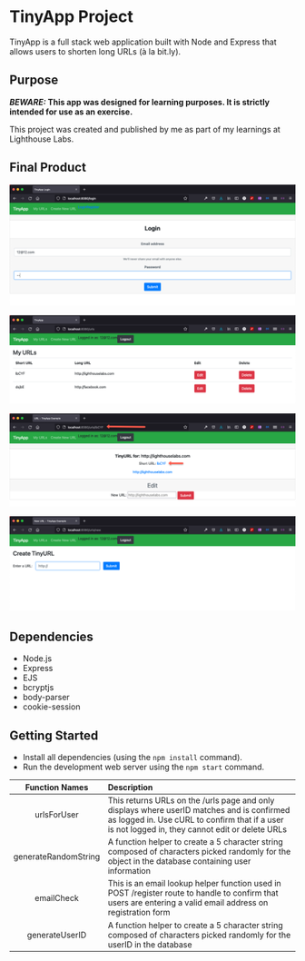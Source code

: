 # TinyApp Project 

TinyApp is a full stack web application built with Node and Express that allows users to shorten long URLs (à la bit.ly).

## Purpose

**_BEWARE:_ This app was designed for learning purposes. It is strictly intended for use as an exercise.**

This project was created and published by me as part of my learnings at Lighthouse Labs.


## Final Product

!["Screenshot of TinyApp login"](https://raw.githubusercontent.com/TJ-Blinn/tinyapp/main/docs/TinyApp_Login_screenshot.png)

!["Screenshot of TinyApp homepage"](https://raw.githubusercontent.com/TJ-Blinn/tinyapp/main/docs/TinyApp_homepage_screenshot.png)

!["Screenshot of TinyApp edit"](https://raw.githubusercontent.com/TJ-Blinn/tinyapp/main/docs/TinyApp_Edit_Page_screenshot.png)

!["Screenshot of TinyApp edit"](https://raw.githubusercontent.com/TJ-Blinn/tinyapp/main/docs/TinyApp_Create_TinyURL_Screenshot.png)


## Dependencies

- Node.js
- Express
- EJS
- bcryptjs
- body-parser
- cookie-session

## Getting Started

- Install all dependencies (using the `npm install` command).
- Run the development web server using the `npm start` command.

| Function Names | Description |
| :---: | :--- |
| urlsForUser | This returns URLs on the /urls page and only displays where userID matches and is confirmed as logged in. Use cURL to confirm that if a user is not logged in, they cannot edit or delete URLs |
| generateRandomString | A function helper to create a 5 character string composed of characters picked randomly for the object in the database containing user information |
| emailCheck |This is an email lookup helper function used in POST /register route to handle to confirm that users are entering a valid email address on registration form |
| generateUserID | A function helper to create a 5 character string composed of characters picked randomly for the userID in the database |